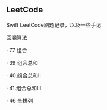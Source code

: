 ## LeetCode
Swift LeetCode刷题记录，以及一些手记

[回溯算法](https://github.com/Matt86400/leetcode/blob/main/markdown/1.回溯.md)

· 77 组合

· 39 组合总和

· 40.组合总和Ⅱ

· 41.组合总和III

· 46 全排列

